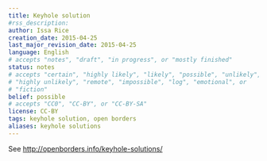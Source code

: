 ```yaml
---
title: Keyhole solution
#rss_description: 
author: Issa Rice
creation_date: 2015-04-25
last_major_revision_date: 2015-04-25
language: English
# accepts "notes", "draft", "in progress", or "mostly finished"
status: notes
# accepts "certain", "highly likely", "likely", "possible", "unlikely",
# "highly unlikely", "remote", "impossible", "log", "emotional", or
# "fiction"
belief: possible
# accepts "CC0", "CC-BY", or "CC-BY-SA"
license: CC-BY
tags: keyhole solution, open borders
aliases: keyhole solutions
---
```


See <http://openborders.info/keyhole-solutions/>
